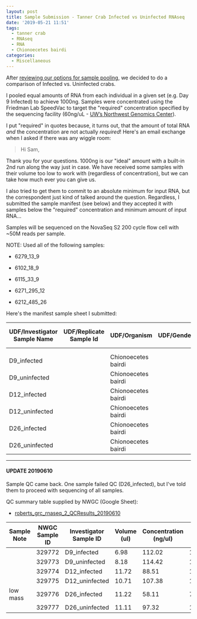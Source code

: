 ```yaml
---
layout: post
title: Sample Submission - Tanner Crab Infected vs Uninfected RNAseq
date: '2019-05-21 11:51'
tags:
  - tanner crab
  - RNAseq
  - RNA
  - Chionoecetes bairdi
categories:
  - Miscellaneous
---
```

After [reviewing our options for sample pooling](https://robertslab.github.io/sams-notebook/2019/05/14/Library-Decisions-C.bairdi-RNAs-for-Library-Pools.html), we decided to do a comparison of Infected vs. Uninfected crabs.

I pooled equal amounts of RNA from each individual in a given set (e.g. Day 9 Infected) to achieve 1000ng. Samples were concentrated using the Friedman Lab SpeedVac to target the "required" concentration specified by the sequencing facility (60ng/uL - [UW’s Northwest Genomics Center](https://nwgc.gs.washington.edu/)).

I put "required" in quotes because, it turns out, that the amount of total RNA _and_ the concentration are not actually _required_! Here's an email exchange when I asked if there was any wiggle room:

>Hi Sam,
>
Thank you for your questions. 1000ng is our "ideal" amount with a built-in 2nd run along the way just in case. We have received some samples with their volume too low to work with (regardless of concentration), but we can take how much ever you can give us.

I also tried to get them to commit to an absolute minimum for input RNA, but the correspondent just kind of talked around the question. Regardless, I submitted the sample manifest (see below) and they accepted it with samples below the "required" concentration and minimum amount of input RNA...

Samples will be sequenced on the NovaSeq S2 200 cycle flow cell with ~50M reads per sample.

NOTE: Used all of the following samples:

- 6279_13_9

- 6102_18_9

- 6115_33_9

- 6271_295_12

- 6212_485_26

Here's the manifest sample sheet I submitted:

| UDF/Investigator Sample Name | UDF/Replicate Sample Id | UDF/Organism        | UDF/Gender | UDF/Race | UDF/Concentration (ng\/uL) | UDF/Total Volume (uL) |
|------------------------------|-------------------------|---------------------|------------|----------|----------------------------|-----------------------|
|                              |                         |                     |            |          |                            |                       |
|                              |                         |                     |            |          |                            |                       |
| D9_infected                  |                         | Chionoecetes bairdi |            |          | 75                         | 10                    |
| D9_uninfected                |                         | Chionoecetes bairdi |            |          | 81                         | 10                    |
| D12_infected                 |                         | Chionoecetes bairdi |            |          | 57                         | 10                    |
| D12_uninfected               |                         | Chionoecetes bairdi |            |          | 74                         | 10                    |
| D26_infected                 |                         | Chionoecetes bairdi |            |          | 59                         | 10                    |
| D26_uninfected               |                         | Chionoecetes bairdi |            |          | 70                         | 10                    |


---

#### UPDATE 20190610

Sample QC came back. One sample failed QC (D26_infected), but I've told them to proceed with sequencing of all samples.

QC summary table supplied by NWGC (Google Sheet):

- [roberts_grc_rnaseq_2_QCResults_20190610](https://drive.google.com/file/d/0B2S_90rPaQMzNmVQZm51T0VjalBuWFMzR1NiMVJpUXdWdWsw/view?usp=sharing)

| Sample Note | NWGC Sample ID | Investigator Sample ID | Volume (ul) | Concentration (ng/ul) | Mass (ng) | QC Validation Pass/Fail |
|-------------|----------------|------------------------|-------------|-----------------------|-----------|-------------------------|
|             | 329772         | D9_infected            | 6.98        | 112.02                | 1005.95   | Pass                    |
|             | 329773         | D9_uninfected          | 8.18        | 114.42                | 1164.75   | Pass                    |
|             | 329774         | D12_infected           | 11.72       | 88.51                 | 1214.42   | Pass                    |
|             | 329775         | D12_uninfected         | 10.71       | 107.38                | 1364.77   | Pass                    |
| low mass    | 329776         | D26_infected           | 11.22       | 58.11                 | 768.25    | Fail                    |
|             | 329777         | D26_uninfected         | 11.11       | 97.32                 | 1275.92   | Pass                    |
